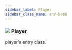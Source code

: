 ```yaml
---
sidebar_label: Player
sidebar_class_name: env-base
---
```


### ![](/img/wiki/base.png) Player
player's entry class.<br/>

